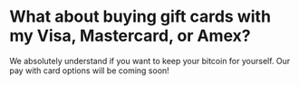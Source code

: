 # What about buying gift cards with my Visa, Mastercard, or Amex?

We absolutely understand if you want to keep your bitcoin for yourself. Our pay with card options will be coming soon! 
